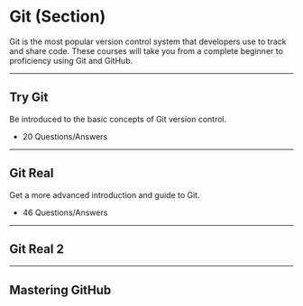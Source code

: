 # Git (Section)

Git is the most popular version control system that developers use to track and share code. These courses will take you from a complete beginner to proficiency using Git and GitHub.

---

## **Try Git**

Be introduced to the basic concepts of Git version control.

* 20 Questions/Answers

---

## **Git Real**

Get a more advanced introduction and guide to Git.

* 46 Questions/Answers

---

## **Git Real 2**

---

## **Mastering GitHub**